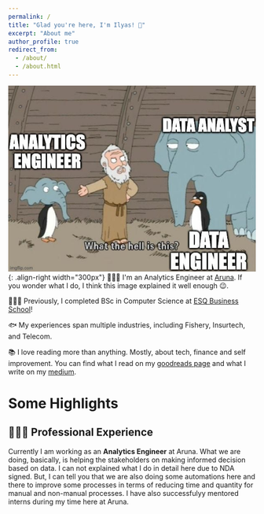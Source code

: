 ```yaml
---
permalink: /
title: "Glad you're here, I'm Ilyas! 🤝"
excerpt: "About me"
author_profile: true
redirect_from: 
  - /about/
  - /about.html
---
```



![Illustration of combining vision and language modalities](/images/ae.jpeg){: .align-right width="300px"}
👨🏻‍💻 I'm an Analytics Engineer at [Aruna](https://aruna.id). If you wonder what I do, I think this image explained it well enough 😉.

🧑🏻‍🎓 Previously, I completed BSc in Computer Science at [ESQ Business School](https://esqbs.ac.id)!

🐟 My experiences span multiple industries, including Fishery, Insurtech, and Telecom.

📚 I love reading more than anything. Mostly, about tech, finance and self improvement. You can find what I read on my [goodreads page](https://www.goodreads.com/user/show/178775383-ilyas-perlindungan) and what I write on my [medium](https://ilyaasp.medium.com).


# Some Highlights 

<!-- ## 🤖 Open Source Contributions
I have experience contributing to [Arena Bench](https://github.com/Arena-Rosnav) a large open-source project for robotic obstacle avoidance using Deep Reinforcement Learning.

Moreover, I have published a [respective paper](https://sudo-boris.github.io/publication/2022-Arena-Bench) at the IROS conference and in the Robotics and Automation Letters (RA-L) journal. -->

<!-- ## 📜 Reimplementing and Reproducing Papers
I have experience with independent research. I have implemented the Reward Constrained Policy Optimization paper into stable-baselines3 PPO and reproduced the original results by running and tracking experiments.

To accompany this work, I have submitted a blog post to the **ICLR** Blogposts Track communicating the paper's theory and my results.

Feel free to look at my specific [portfolio entry](https://sudo-boris.github.io/portfolio/RCPPO/). -->

## 👨🏻‍💻 Professional Experience
Currently I am working as an **Analytics Engineer** at Aruna. What we are doing, basically, is helping the stakeholders on making informed decision based on data. I can not explained what I do in detail here due to NDA signed. But, I can tell you that we are also doing some automations here and there to improve some processes in terms of reducing time and quantity for manual and non-manual processes. I have also successfulyy mentored interns during my time here at Aruna.

<!-- ## 📚 Teaching and Community Contributions
To further contribute to the Machine Learning community, I have a [YouTube](https://www.youtube.com/@borismeinardus) and [Medium](https://medium.com/@boris.meinardus) channel where I publish educational Machine Learning content. -->

